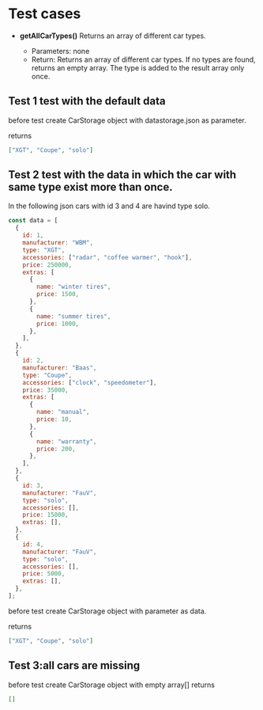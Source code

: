 # Test cases

- **getAllCarTypes()**
  Returns an array of different car types.

  - Parameters: none
  - Return: Returns an array of different car types. If no types are found, returns an empty array. The type is added to the result array only once.

## Test 1 test with the default data

before test create CarStorage object with datastorage.json as parameter.

returns

```json
["XGT", "Coupe", "solo"]
```

## Test 2 test with the data in which the car with same type exist more than once.

In the following json cars with id 3 and 4 are havind type solo.

```js
const data = [
  {
    id: 1,
    manufacturer: "WBM",
    type: "XGT",
    accessories: ["radar", "coffee warmer", "hook"],
    price: 250000,
    extras: [
      {
        name: "winter tires",
        price: 1500,
      },
      {
        name: "summer tires",
        price: 1000,
      },
    ],
  },
  {
    id: 2,
    manufacturer: "Baas",
    type: "Coupe",
    accessories: ["clock", "speedometer"],
    price: 35000,
    extras: [
      {
        name: "manual",
        price: 10,
      },
      {
        name: "warranty",
        price: 200,
      },
    ],
  },
  {
    id: 3,
    manufacturer: "FauV",
    type: "solo",
    accessories: [],
    price: 15000,
    extras: [],
  },
  {
    id: 4,
    manufacturer: "FauV",
    type: "solo",
    accessories: [],
    price: 5000,
    extras: [],
  },
];
```

before test create CarStorage object with parameter as data.

returns

```json
["XGT", "Coupe", "solo"]
```

## Test 3:all cars are missing

before test create CarStorage object with empty array[]
returns

```json
[]
```
